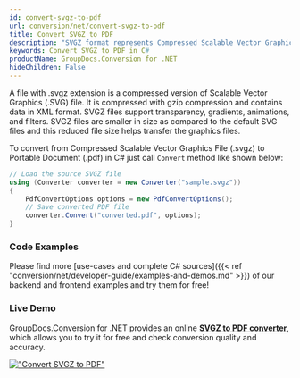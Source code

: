```yaml
---
id: convert-svgz-to-pdf
url: conversion/net/convert-svgz-to-pdf
title: Convert SVGZ to PDF
description: "SVGZ format represents Compressed Scalable Vector Graphics File with .svgz extension. Learn how to convert SVGZ to PDF file programmatically in C# language using GroupDocs.Conversion for .NET library."
keywords: Convert SVGZ to PDF in C#
productName: GroupDocs.Conversion for .NET
hideChildren: False
---
```


A file with .svgz extension is a compressed version of Scalable Vector Graphics (.SVG) file. It is compressed with gzip compression and contains data in XML format. SVGZ files support transparency, gradients, animations, and filters. SVGZ files are smaller in size as compared to the default SVG files and this reduced file size helps transfer the graphics files.

To convert from Compressed Scalable Vector Graphics File (.svgz) to Portable Document (.pdf) in C# just call `Convert` method like shown below:

```csharp
// Load the source SVGZ file
using (Converter converter = new Converter("sample.svgz"))
{
    PdfConvertOptions options = new PdfConvertOptions();
    // Save converted PDF file
    converter.Convert("converted.pdf", options);
}
```

### Code Examples

Please find more [use-cases and complete C# sources]({{< ref "conversion/net/developer-guide/examples-and-demos.md" >}}) of our backend and frontend examples and try them for free!

### Live Demo

GroupDocs.Conversion for .NET provides an online [**SVGZ to PDF converter**](https://products.groupdocs.app/conversion/svgz-to-pdf), which allows you to try it for free and check conversion quality and accuracy.

[!["Convert SVGZ to PDF"](conversion/net/images/convert-svgz-to-pdf.png)](https://products.groupdocs.app/conversion/svgz-to-pdf)